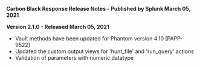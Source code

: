 **Carbon Black Response Release Notes - Published by Splunk March 05, 2021**


**Version 2.1.0 - Released March 05, 2021**

* Vault methods have been updated for Phantom version 4.10 [PAPP-9522]
* Updated the custom output views for 'hunt\_file' and 'run\_query' actions
* Validation of parameters with numeric datatype
